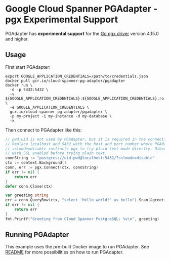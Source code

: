 # Google Cloud Spanner PGAdapter - pgx Experimental Support

PGAdapter has __experimental support__ for the [Go pgx driver](https://github.com/jackc/pgx)
version 4.15.0 and higher. 

## Usage

First start PGAdapter:

```shell
export GOOGLE_APPLICATION_CREDENTIALS=/path/to/credentials.json
docker pull gcr.io/cloud-spanner-pg-adapter/pgadapter
docker run \
  -d -p 5432:5432 \
  -v ${GOOGLE_APPLICATION_CREDENTIALS}:${GOOGLE_APPLICATION_CREDENTIALS}:ro \
  -e GOOGLE_APPLICATION_CREDENTIALS \
  gcr.io/cloud-spanner-pg-adapter/pgadapter \
  -p my-project -i my-instance -d my-database \
  -x
```

Then connect to PGAdapter like this:

```go
// pwd:uid is not used by PGAdapter, but it is required in the connection string.
// Replace localhost and 5432 with the host and port number where PGAdapter is running.
// sslmode=disable instructs pgx to try plain text mode directly. Otherwise, pgx will try two times
// with SSL enabled before trying plain text.
connString := "postgres://uid:pwd@localhost:5432/?sslmode=disable"
ctx := context.Background()
conn, err := pgx.Connect(ctx, connString)
if err != nil {
    return err
}
defer conn.Close(ctx)

var greeting string
err = conn.QueryRow(ctx, "select 'Hello world!' as hello").Scan(&greeting)
if err != nil {
    return err
}
fmt.Printf("Greeting from Cloud Spanner PostgreSQL: %v\n", greeting)
```

## Running PGAdapter

This example uses the pre-built Docker image to run PGAdapter.
See [README](../README.md) for more possibilities on how to run PGAdapter.
